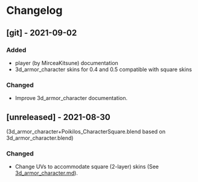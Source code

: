 # Changelog


## [git] - 2021-09-02
### Added
- player (by MirceaKitsune) documentation
- 3d_armor_character skins for 0.4 and 0.5 compatible with square skins

### Changed
- Improve 3d_armor_character documentation.


## [unreleased] - 2021-08-30
(3d_armor_character+Poikilos_CharacterSquare.blend based on 3d_armor_character.blend)

### Changed
- Change UVs to accommodate square (2-layer) skins (See [3d_armor_character.md](3d_armor_character.md)).
